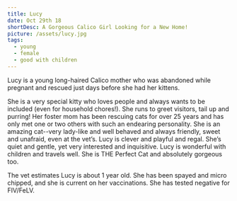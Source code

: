 ```yaml
---
title: Lucy
date: Oct 29th 18
shortDesc: A Gorgeous Calico Girl Looking for a New Home!
picture: /assets/lucy.jpg
tags:
  - young
  - female
  - good with children
---
```

Lucy is a young long-haired Calico mother who was abandoned while pregnant and rescued just days before she had her kittens.



She is a very special kitty who loves people and always wants to be included (even for household chores!). She runs to greet visitors, tail up and purring! Her foster mom has been rescuing cats for over 25 years and has only met one or two others with such an endearing personality. She is an amazing cat--very lady-like and well behaved and always friendly, sweet and unafraid, even at the vet’s. Lucy is clever and playful and regal. She’s quiet and gentle, yet very interested and inquisitive. Lucy is wonderful with children and travels well. She is THE Perfect Cat and absolutely gorgeous too.



The vet estimates Lucy is about 1 year old. She has been spayed and micro chipped, and she is current on her vaccinations. She has tested negative for FIV/FeLV.
